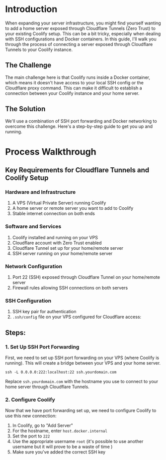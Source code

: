 # Introduction

When expanding your server infrastructure, you might find yourself wanting to add a home server exposed through Cloudflare Tunnels (Zero Trust) to your existing Coolify setup. This can be a bit tricky, especially when dealing with SSH configurations and Docker containers. In this guide, I'll walk you through the process of connecting a server exposed through Cloudflare Tunnels to your Coolify instance.

## The Challenge

The main challenge here is that Coolify runs inside a Docker container, which means it doesn't have access to your local SSH config or the Cloudflare proxy command. This can make it difficult to establish a connection between your Coolify instance and your home server.

## The Solution

We'll use a combination of SSH port forwarding and Docker networking to overcome this challenge. Here's a step-by-step guide to get you up and running.

# Process Walkthrough

## Key Requirements for Cloudflare Tunnels and Coolify Setup

### Hardware and Infrastructure

1. A VPS (Virtual Private Server) running Coolify
2. A home server or remote server you want to add to Coolify
3. Stable internet connection on both ends

### Software and Services

1. Coolify installed and running on your VPS
2. Cloudflare account with Zero Trust enabled
3. Cloudflare Tunnel set up for your home/remote server
4. SSH server running on your home/remote server

### Network Configuration

1. Port 22 (SSH) exposed through Cloudflare Tunnel on your home/remote server
2. Firewall rules allowing SSH connections on both servers

### SSH Configuration

1. SSH key pair for authentication
2. `.ssh/config` file on your VPS configured for Cloudflare access:

## Steps:
### 1. Set Up SSH Port Forwarding

First, we need to set up SSH port forwarding on your VPS (where Coolify is running). This will create a bridge between your VPS and your home server.

```
ssh -L 0.0.0.0:222:localhost:22 ssh.yourdomain.com
```

Replace `ssh.yourdomain.com` with the hostname you use to connect to your home server through Cloudflare Tunnels.

### 2. Configure Coolify

Now that we have port forwarding set up, we need to configure Coolify to use this new connection:

1. In Coolify, go to "Add Server"
2. For the hostname, enter `host.docker.internal`
3. Set the port to `222`
4. Use the appropriate username  `root` (it's possible to use another username but it will prove to be a waste of time )
5. Make sure you've added the correct SSH key